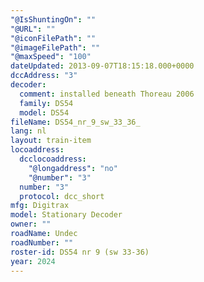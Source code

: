 ```yaml
---
"@IsShuntingOn": ""
"@URL": ""
"@iconFilePath": ""
"@imageFilePath": ""
"@maxSpeed": "100"
dateUpdated: 2013-09-07T18:15:18.000+0000
dccAddress: "3"
decoder:
  comment: installed beneath Thoreau 2006
  family: DS54
  model: DS54
fileName: DS54_nr_9_sw_33_36_
lang: nl
layout: train-item
locoaddress:
  dcclocoaddress:
    "@longaddress": "no"
    "@number": "3"
  number: "3"
  protocol: dcc_short
mfg: Digitrax
model: Stationary Decoder
owner: ""
roadName: Undec
roadNumber: ""
roster-id: DS54 nr 9 (sw 33-36)
year: 2024
---
```

